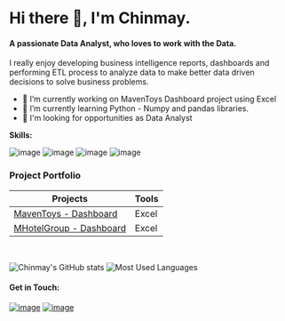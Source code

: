 <h1>Hi there 👋, I'm Chinmay.</h1>

#### A passionate Data Analyst, who loves to work with the Data.

I really enjoy developing business intelligence reports, dashboards and performing ETL process to analyze data to make better data driven decisions to solve business problems.

- 🔭 I’m currently working on MavenToys Dashboard project using Excel
- 🌱 I’m currently learning Python - Numpy and pandas libraries.
- 👯 I'm looking for opportunities as Data Analyst

**Skills:**

![image][powerbi]
![image][excel]
![image][python]
![image][mysql]

<!-- <img height="30" width="30" src="https://raw.githubusercontent.com/github/explore/80688e429a7d4ef2fca1e82350fe8e3517d3494d/topics/python/python.png">&nbsp;
-->

<h3> Project Portfolio</h3>

<table>
  <thead>
    <tr>
      <th>Projects</th>
      <th>Tools</th>
    </tr>
  </thead>
  <tbody>
    <tr>
      <td>
        <a href="https://www.mavenanalytics.io/project/5595">MavenToys - Dashboard</a>
      </td>
      <td>Excel</td>
    </tr>
    <tr>
      <td>
         <a href="https://www.mavenanalytics.io/project/">MHotelGroup - Dashboard</a>
      </td>
      <td>Excel</td>
    </tr>
  </tbody>
</table>

<br />

![Chinmay's GitHub stats](https://github-readme-stats.vercel.app/api?username=chinmaynavale&show_icons=true&hide=contribs,prs,stars&include_all_commits=true&hide_border=true&theme=radical)
![Most Used Languages](https://github-readme-stats.vercel.app/api/top-langs/?username=chinmaynavale&layout=compact&hide=scss,html,css&hide_border=true&theme=radical)

#### Get in Touch:
<a href="https://www.linkedin.com/in/chinmaynavale/">![image][linkedin]</a>
<a href="mailto:chinmay.navale@outlook.com">![image][outlook]</a>

<!-- links -->
[MavenToys - Dashboard]: https://www.mavenanalytics.io/project/5595
[MHotelGroup - Dashboard]: https://www.mavenanalytics.io/project/
[secrets]: https://github.com/chinmaynavale/Secrets
[ssms]: https://img.shields.io/badge/ssms-4c4c4c?style=for-the-badge&logo=Microsoft%20SQL%20Server&logoColor=red
[mysql]: https://img.shields.io/badge/mysql-285c7d?style=for-the-badge&logo=MySQL&logoColor=white
[python]: https://img.shields.io/badge/python-43853D?style=for-the-badge&logo=python&logoColor=white
[powerbi]: https://img.shields.io/badge/powerbi-463c15?style=for-the-badge&logo=powerbi&logoColor=default
[excel]: https://img.shields.io/badge/excel-ffffff?style=for-the-badge&logo=microsoft%20excel&logoColor=darkgreen
[Excel]: https://img.shields.io/badge/excel-ffffff?style=social&logo=microsoft%20excel&logoColor=darkgreen
[linkedin]: https://img.shields.io/badge/LinkedIn-0077B5?style=for-the-badge&logo=linkedin&logoColor=white
[outlook]: https://img.shields.io/badge/outlook-ffffff?style=for-the-badge&logo=microsoft%20outlook&logoColor=blue
[powerbi2]: https://img.shields.io/badge/powerbi-463c15?style=social&logo=powerbi&logoColor=yellow
